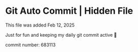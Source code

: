 # Git Auto Commit | Hidden File

This file was added Feb 12, 2025

Just for fun and keeping my daily git commit active 🤪

commit number: 683113
